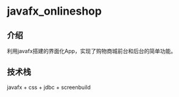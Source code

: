 # javafx_onlineshop

## 介绍

利用javafx搭建的界面化App，实现了购物商城前台和后台的简单功能。

## 技术栈

javafx + css + jdbc + screenbuild
